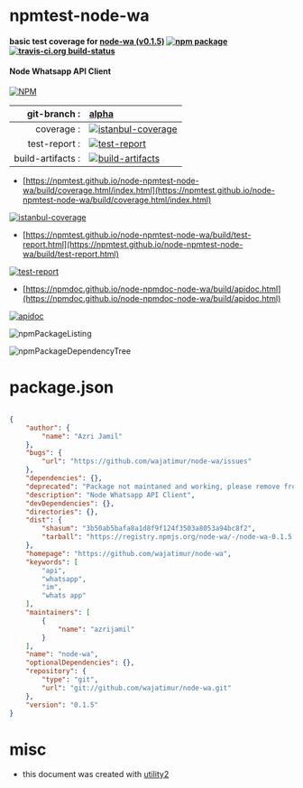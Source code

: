 # npmtest-node-wa

#### basic test coverage for  [node-wa (v0.1.5)](https://github.com/wajatimur/node-wa)  [![npm package](https://img.shields.io/npm/v/npmtest-node-wa.svg?style=flat-square)](https://www.npmjs.org/package/npmtest-node-wa) [![travis-ci.org build-status](https://api.travis-ci.org/npmtest/node-npmtest-node-wa.svg)](https://travis-ci.org/npmtest/node-npmtest-node-wa)

#### Node Whatsapp API Client

[![NPM](https://nodei.co/npm/node-wa.png?downloads=true&downloadRank=true&stars=true)](https://www.npmjs.com/package/node-wa)

| git-branch : | [alpha](https://github.com/npmtest/node-npmtest-node-wa/tree/alpha)|
|--:|:--|
| coverage : | [![istanbul-coverage](https://npmtest.github.io/node-npmtest-node-wa/build/coverage.badge.svg)](https://npmtest.github.io/node-npmtest-node-wa/build/coverage.html/index.html)|
| test-report : | [![test-report](https://npmtest.github.io/node-npmtest-node-wa/build/test-report.badge.svg)](https://npmtest.github.io/node-npmtest-node-wa/build/test-report.html)|
| build-artifacts : | [![build-artifacts](https://npmtest.github.io/node-npmtest-node-wa/glyphicons_144_folder_open.png)](https://github.com/npmtest/node-npmtest-node-wa/tree/gh-pages/build)|

- [https://npmtest.github.io/node-npmtest-node-wa/build/coverage.html/index.html](https://npmtest.github.io/node-npmtest-node-wa/build/coverage.html/index.html)

[![istanbul-coverage](https://npmtest.github.io/node-npmtest-node-wa/build/screenCapture.buildCi.browser.%252Ftmp%252Fbuild%252Fcoverage.lib.html.png)](https://npmtest.github.io/node-npmtest-node-wa/build/coverage.html/index.html)

- [https://npmtest.github.io/node-npmtest-node-wa/build/test-report.html](https://npmtest.github.io/node-npmtest-node-wa/build/test-report.html)

[![test-report](https://npmtest.github.io/node-npmtest-node-wa/build/screenCapture.buildCi.browser.%252Ftmp%252Fbuild%252Ftest-report.html.png)](https://npmtest.github.io/node-npmtest-node-wa/build/test-report.html)

- [https://npmdoc.github.io/node-npmdoc-node-wa/build/apidoc.html](https://npmdoc.github.io/node-npmdoc-node-wa/build/apidoc.html)

[![apidoc](https://npmdoc.github.io/node-npmdoc-node-wa/build/screenCapture.buildCi.browser.%252Ftmp%252Fbuild%252Fapidoc.html.png)](https://npmdoc.github.io/node-npmdoc-node-wa/build/apidoc.html)

![npmPackageListing](https://npmtest.github.io/node-npmtest-node-wa/build/screenCapture.npmPackageListing.svg)

![npmPackageDependencyTree](https://npmtest.github.io/node-npmtest-node-wa/build/screenCapture.npmPackageDependencyTree.svg)



# package.json

```json

{
    "author": {
        "name": "Azri Jamil"
    },
    "bugs": {
        "url": "https://github.com/wajatimur/node-wa/issues"
    },
    "dependencies": {},
    "deprecated": "Package not maintaned and working, please remove from app or package dependency.",
    "description": "Node Whatsapp API Client",
    "devDependencies": {},
    "directories": {},
    "dist": {
        "shasum": "3b50ab5bafa8a1d8f9f124f3503a8053a94bc8f2",
        "tarball": "https://registry.npmjs.org/node-wa/-/node-wa-0.1.5.tgz"
    },
    "homepage": "https://github.com/wajatimur/node-wa",
    "keywords": [
        "api",
        "whatsapp",
        "im",
        "whats app"
    ],
    "maintainers": [
        {
            "name": "azrijamil"
        }
    ],
    "name": "node-wa",
    "optionalDependencies": {},
    "repository": {
        "type": "git",
        "url": "git://github.com/wajatimur/node-wa.git"
    },
    "version": "0.1.5"
}
```



# misc
- this document was created with [utility2](https://github.com/kaizhu256/node-utility2)
